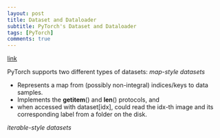 ```yaml
---
layout: post
title: Dataset and Dataloader
subtitle: PyTorch's Dataset and Dataloader
tags: [PyTorch]
comments: true
---
```


[link](https://pytorch.org/docs/stable/data.html)

PyTorch supports two different types of datasets:
*map-style datasets*
* Represents a map from (possibly non-integral) indices/keys to data samples.
* Implements the __getitem__() and __len__() protocols, and 
* when accessed with dataset[idx], could read the idx-th image and its corresponding label from a folder on the disk.


*iterable-style datasets*


